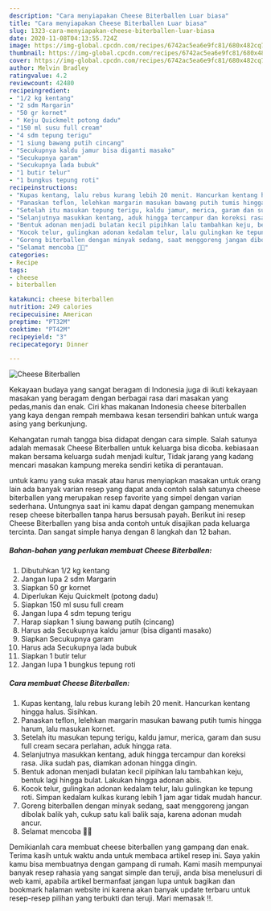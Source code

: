 ```yaml
---
description: "Cara menyiapakan Cheese Biterballen Luar biasa"
title: "Cara menyiapakan Cheese Biterballen Luar biasa"
slug: 1323-cara-menyiapakan-cheese-biterballen-luar-biasa
date: 2020-11-08T04:13:55.724Z
image: https://img-global.cpcdn.com/recipes/6742ac5ea6e9fc81/680x482cq70/cheese-biterballen-foto-resep-utama.jpg
thumbnail: https://img-global.cpcdn.com/recipes/6742ac5ea6e9fc81/680x482cq70/cheese-biterballen-foto-resep-utama.jpg
cover: https://img-global.cpcdn.com/recipes/6742ac5ea6e9fc81/680x482cq70/cheese-biterballen-foto-resep-utama.jpg
author: Melvin Bradley
ratingvalue: 4.2
reviewcount: 42480
recipeingredient:
- "1/2 kg kentang"
- "2 sdm Margarin"
- "50 gr kornet"
- " Keju Quickmelt potong dadu"
- "150 ml susu full cream"
- "4 sdm tepung terigu"
- "1 siung bawang putih cincang"
- "Secukupnya kaldu jamur bisa diganti masako"
- "Secukupnya garam"
- "Secukupnya lada bubuk"
- "1 butir telur"
- "1 bungkus tepung roti"
recipeinstructions:
- "Kupas kentang, lalu rebus kurang lebih 20 menit. Hancurkan kentang hingga halus. Sisihkan."
- "Panaskan teflon, lelehkan margarin masukan bawang putih tumis hingga harum, lalu masukan kornet."
- "Setelah itu masukan tepung terigu, kaldu jamur, merica, garam dan susu full cream secara perlahan, aduk hingga rata."
- "Selanjutnya masukkan kentang, aduk hingga tercampur dan koreksi rasa. Jika sudah pas, diamkan adonan hingga dingin."
- "Bentuk adonan menjadi bulatan kecil pipihkan lalu tambahkan keju, bentuk lagi hingga bulat. Lakukan hingga adonan abis."
- "Kocok telur, gulingkan adonan kedalam telur, lalu gulingkan ke tepung roti. Simpan kedalam kulkas kurang lebih 1 jam agar tidak mudah hancur."
- "Goreng biterballen dengan minyak sedang, saat menggoreng jangan dibolak balik yah, cukup satu kali balik saja, karena adonan mudah ancur."
- "Selamat mencoba 🤤🤗"
categories:
- Recipe
tags:
- cheese
- biterballen

katakunci: cheese biterballen 
nutrition: 249 calories
recipecuisine: American
preptime: "PT32M"
cooktime: "PT42M"
recipeyield: "3"
recipecategory: Dinner

---
```



![Cheese Biterballen](https://img-global.cpcdn.com/recipes/6742ac5ea6e9fc81/680x482cq70/cheese-biterballen-foto-resep-utama.jpg)

Kekayaan budaya yang sangat beragam di Indonesia juga di ikuti kekayaan masakan yang beragam dengan berbagai rasa dari masakan yang pedas,manis dan enak. Ciri khas makanan Indonesia cheese biterballen yang kaya dengan rempah membawa kesan tersendiri bahkan untuk warga asing yang berkunjung.


Kehangatan rumah tangga bisa didapat dengan cara simple. Salah satunya adalah memasak Cheese Biterballen untuk keluarga bisa dicoba. kebiasaan makan bersama keluarga sudah menjadi kultur, Tidak jarang yang kadang mencari masakan kampung mereka sendiri ketika di perantauan.



untuk kamu yang suka masak atau harus menyiapkan masakan untuk orang lain ada banyak varian resep yang dapat anda contoh salah satunya cheese biterballen yang merupakan resep favorite yang simpel dengan varian sederhana. Untungnya saat ini kamu dapat dengan gampang menemukan resep cheese biterballen tanpa harus bersusah payah.
Berikut ini resep Cheese Biterballen yang bisa anda contoh untuk disajikan pada keluarga tercinta. Dan sangat simple hanya dengan 8 langkah dan 12 bahan.


<!--inarticleads1-->

##### Bahan-bahan yang perlukan membuat Cheese Biterballen:

1. Dibutuhkan 1/2 kg kentang
1. Jangan lupa 2 sdm Margarin
1. Siapkan 50 gr kornet
1. Diperlukan  Keju Quickmelt (potong dadu)
1. Siapkan 150 ml susu full cream
1. Jangan lupa 4 sdm tepung terigu
1. Harap siapkan 1 siung bawang putih (cincang)
1. Harus ada Secukupnya kaldu jamur (bisa diganti masako)
1. Siapkan Secukupnya garam
1. Harus ada Secukupnya lada bubuk
1. Siapkan 1 butir telur
1. Jangan lupa 1 bungkus tepung roti




<!--inarticleads2-->

##### Cara membuat  Cheese Biterballen:

1. Kupas kentang, lalu rebus kurang lebih 20 menit. Hancurkan kentang hingga halus. Sisihkan.
1. Panaskan teflon, lelehkan margarin masukan bawang putih tumis hingga harum, lalu masukan kornet.
1. Setelah itu masukan tepung terigu, kaldu jamur, merica, garam dan susu full cream secara perlahan, aduk hingga rata.
1. Selanjutnya masukkan kentang, aduk hingga tercampur dan koreksi rasa. Jika sudah pas, diamkan adonan hingga dingin.
1. Bentuk adonan menjadi bulatan kecil pipihkan lalu tambahkan keju, bentuk lagi hingga bulat. Lakukan hingga adonan abis.
1. Kocok telur, gulingkan adonan kedalam telur, lalu gulingkan ke tepung roti. Simpan kedalam kulkas kurang lebih 1 jam agar tidak mudah hancur.
1. Goreng biterballen dengan minyak sedang, saat menggoreng jangan dibolak balik yah, cukup satu kali balik saja, karena adonan mudah ancur.
1. Selamat mencoba 🤤🤗




Demikianlah cara membuat cheese biterballen yang gampang dan enak. Terima kasih untuk waktu anda untuk membaca artikel resep ini. Saya yakin kamu bisa membuatnya dengan gampang di rumah. Kami masih mempunyai banyak resep rahasia yang sangat simple dan teruji, anda bisa menelusuri di web kami, apabila artikel bermanfaat jangan lupa untuk bagikan dan bookmark halaman website ini karena akan banyak update terbaru untuk resep-resep pilihan yang terbukti dan teruji. Mari memasak !!. 
